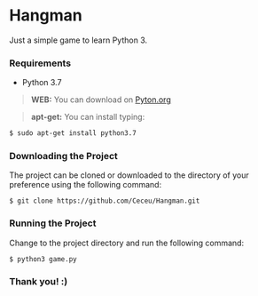# Hangman
Just a simple game to learn Python 3.

### Requirements
- Python 3.7 
> **WEB:** You can download on [Pyton.org](https://www.python.org/)

> **apt-get:** You can install typing:

```sh
$ sudo apt-get install python3.7
```

### Downloading the Project

The project can be cloned or downloaded to the directory of your preference using the following command:

```
$ git clone https://github.com/Ceceu/Hangman.git
```

### Running the Project

Change to the project directory and run the following command:

```
$ python3 game.py 
```
### Thank you! :)


